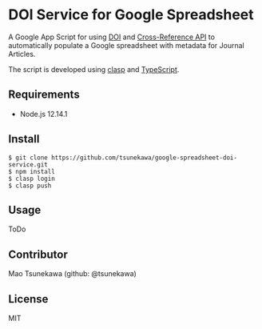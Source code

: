 # DOI Service for Google Spreadsheet

A Google App Script for using [DOI](https://github.com/CrossRef/rest-api-doc) and [Cross-Reference API](https://www.doi.org/) to automatically populate a Google spreadsheet with metadata for Journal Articles.

The script is developed using [clasp](https://developers.google.com/apps-script/guides/clasp) and [TypeScript](https://www.typescriptlang.org/).

## Requirements
* Node.js 12.14.1

## Install
```
$ git clone https://github.com/tsunekawa/google-spreadsheet-doi-service.git
$ npm install
$ clasp login
$ clasp push
```

## Usage

ToDo

## Contributor
Mao Tsunekawa (github: @tsunekawa)

## License
MIT